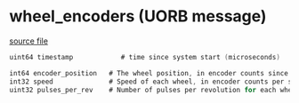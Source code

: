 # wheel_encoders (UORB message)



[source file](https://github.com/PX4/PX4-Autopilot/blob/release/1.13/msg/wheel_encoders.msg)

```c
uint64 timestamp			# time since system start (microseconds)

int64 encoder_position   # The wheel position, in encoder counts since boot. Positive is forward rotation, negative is reverse rotation
int32 speed              # Speed of each wheel, in encoder counts per second. Positive is forward, negative is reverse
uint32 pulses_per_rev    # Number of pulses per revolution for each wheel

```
